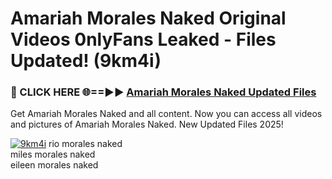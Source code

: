 # Amariah Morales Naked Original Videos 0nlyFans Leaked - Files Updated! (9km4i)

<h3>🔴 CLICK HERE 🌐==►► <a href="https://tinyurl.com/yckcrads" rel="nofollow">Amariah Morales Naked Updated Files</a></h3>

Get Amariah Morales Naked and all content. Now you can access all videos and pictures of Amariah Morales Naked. New Updated Files 2025!

[![9km4i](https://i.imgur.com/hpKpOFt.gif)](https://tinyurl.com/yckcrads)
rio morales naked<br>
miles morales naked<br>
eileen morales naked